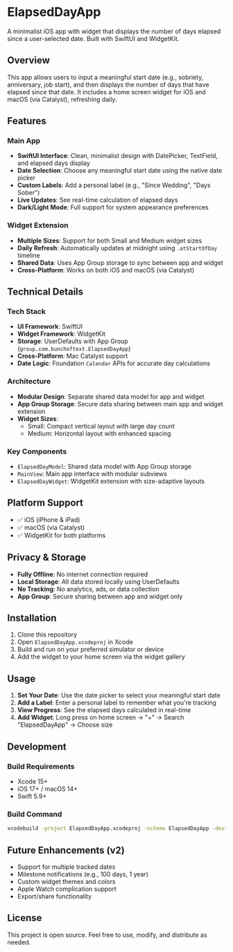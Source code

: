 # ElapsedDayApp

A minimalist iOS app with widget that displays the number of days elapsed since a user-selected date. Built with SwiftUI and WidgetKit.

## Overview

This app allows users to input a meaningful start date (e.g., sobriety, anniversary, job start), and then displays the number of days that have elapsed since that date. It includes a home screen widget for iOS and macOS (via Catalyst), refreshing daily.

## Features

### Main App
- **SwiftUI Interface**: Clean, minimalist design with DatePicker, TextField, and elapsed days display
- **Date Selection**: Choose any meaningful start date using the native date picker
- **Custom Labels**: Add a personal label (e.g., "Since Wedding", "Days Sober")
- **Live Updates**: See real-time calculation of elapsed days
- **Dark/Light Mode**: Full support for system appearance preferences

### Widget Extension  
- **Multiple Sizes**: Support for both Small and Medium widget sizes
- **Daily Refresh**: Automatically updates at midnight using `.atStartOfDay` timeline
- **Shared Data**: Uses App Group storage to sync between app and widget
- **Cross-Platform**: Works on both iOS and macOS (via Catalyst)

## Technical Details

### Tech Stack
- **UI Framework**: SwiftUI
- **Widget Framework**: WidgetKit  
- **Storage**: UserDefaults with App Group (`group.com.bunchoftext.ElapsedDayApp`)
- **Cross-Platform**: Mac Catalyst support
- **Date Logic**: Foundation `Calendar` APIs for accurate day calculations

### Architecture
- **Modular Design**: Separate shared data model for app and widget
- **App Group Storage**: Secure data sharing between main app and widget extension
- **Widget Sizes**: 
  - Small: Compact vertical layout with large day count
  - Medium: Horizontal layout with enhanced spacing

### Key Components
- `ElapsedDayModel`: Shared data model with App Group storage
- `MainView`: Main app interface with modular subviews
- `ElapsedDayWidget`: WidgetKit extension with size-adaptive layouts

## Platform Support

- ✅ iOS (iPhone & iPad)
- ✅ macOS (via Catalyst) 
- ✅ WidgetKit for both platforms

## Privacy & Storage

- **Fully Offline**: No internet connection required
- **Local Storage**: All data stored locally using UserDefaults
- **No Tracking**: No analytics, ads, or data collection
- **App Group**: Secure sharing between app and widget only

## Installation

1. Clone this repository
2. Open `ElapsedDayApp.xcodeproj` in Xcode
3. Build and run on your preferred simulator or device
4. Add the widget to your home screen via the widget gallery

## Usage

1. **Set Your Date**: Use the date picker to select your meaningful start date
2. **Add a Label**: Enter a personal label to remember what you're tracking
3. **View Progress**: See the elapsed days calculated in real-time
4. **Add Widget**: Long press on home screen → "+" → Search "ElapsedDayApp" → Choose size

## Development

### Build Requirements
- Xcode 15+
- iOS 17+ / macOS 14+
- Swift 5.9+

### Build Command
```bash
xcodebuild -project ElapsedDayApp.xcodeproj -scheme ElapsedDayApp -destination 'platform=iOS Simulator,name=iPhone 16' build
```

## Future Enhancements (v2)

- Support for multiple tracked dates
- Milestone notifications (e.g., 100 days, 1 year)
- Custom widget themes and colors
- Apple Watch complication support
- Export/share functionality

## License

This project is open source. Feel free to use, modify, and distribute as needed.
